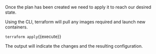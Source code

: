 Once the plan has been created we need to apply it to reach our desired state.

Using the CLI, terraform will pull any images required and launch new containers.

`terraform apply`{{execute}}

The output will indicate the changes and the resulting configuration.
